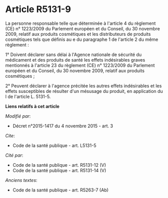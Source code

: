 # Article R5131-9

La personne responsable telle que déterminée à l'article 4 du règlement (CE) n° 1223/2009 du Parlement européen et du
Conseil, du 30 novembre 2009, relatif aux produits cosmétiques et les distributeurs de produits cosmétiques tels que définis
au e du paragraphe 1 de l'article 2 du même règlement : 

1° Doivent déclarer sans délai à l'Agence nationale de sécurité du médicament et des produits de santé les effets
indésirables graves mentionnés à l'article 23 du règlement (CE) n° 1223/2009 du Parlement européen et du Conseil, du 30
novembre 2009, relatif aux produits cosmétiques ; 

2° Peuvent déclarer à l'agence précitée les autres effets indésirables et les effets susceptibles de résulter d'un mésusage
du produit, en application du I de l'article L. 5131-5.

**Liens relatifs à cet article**

_Modifié par_:

  - Décret n°2015-1417 du 4 novembre 2015 - art. 3

_Cite_:

  - Code de la santé publique - art. L5131-5

_Cité par_:

  - Code de la santé publique - art. R5131-12 (V)
  - Code de la santé publique - art. R5131-14 (V)

_Anciens textes_:

  - Code de la santé publique - art. R5263-7 (Ab)
